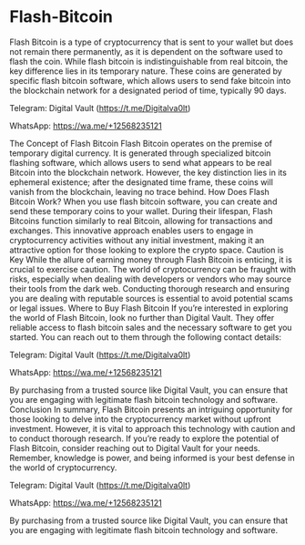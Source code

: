 # Flash-Bitcoin
Flash Bitcoin is a type of cryptocurrency that is sent to your wallet but does not remain there permanently, as it is dependent on the software used to flash the coin. While flash bitcoin is indistinguishable from real bitcoin, the key difference lies in its temporary nature. These coins are generated by specific flash bitcoin software, which allows users to send fake bitcoin into the blockchain network for a designated period of time, typically 90 days. 

Telegram: Digital Vault (https://t.me/Digitalva0lt) 

 WhatsApp: https://wa.me/+12568235121

 The Concept of Flash Bitcoin Flash Bitcoin operates on the premise of temporary digital currency. It is generated through specialized bitcoin flashing software, which allows users to send what appears to be real Bitcoin into the blockchain network. However, the key distinction lies in its ephemeral existence; after the designated time frame, these coins will vanish from the blockchain, leaving no trace behind. How Does Flash Bitcoin Work? When you use flash bitcoin software, you can create and send these temporary coins to your wallet. During their lifespan, Flash Bitcoins function similarly to real Bitcoin, allowing for transactions and exchanges. This innovative approach enables users to engage in cryptocurrency activities without any initial investment, making it an attractive option for those looking to explore the crypto space. Caution is Key While the allure of earning money through Flash Bitcoin is enticing, it is crucial to exercise caution. The world of cryptocurrency can be fraught with risks, especially when dealing with developers or vendors who may source their tools from the dark web. Conducting thorough research and ensuring you are dealing with reputable sources is essential to avoid potential scams or legal issues. Where to Buy Flash Bitcoin If you’re interested in exploring the world of Flash Bitcoin, look no further than Digital Vault. They offer reliable access to flash bitcoin sales and the necessary software to get you started. You can reach out to them through the following contact details: 

Telegram: Digital Vault (https://t.me/Digitalva0lt) 

 WhatsApp: https://wa.me/+12568235121

 By purchasing from a trusted source like Digital Vault, you can ensure that you are engaging with legitimate flash bitcoin technology and software. Conclusion In summary, Flash Bitcoin presents an intriguing opportunity for those looking to delve into the cryptocurrency market without upfront investment. However, it is vital to approach this technology with caution and to conduct thorough research. If you’re ready to explore the potential of Flash Bitcoin, consider reaching out to Digital Vault for your needs. Remember, knowledge is power, and being informed is your best defense in the world of cryptocurrency. 

Telegram: Digital Vault (https://t.me/Digitalva0lt) 

 WhatsApp: https://wa.me/+12568235121

 By purchasing from a trusted source like Digital Vault, you can ensure that you are engaging with legitimate flash bitcoin technology and software.
